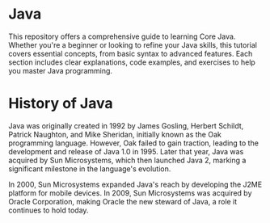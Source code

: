 # Java
This repository offers a comprehensive guide to learning Core Java. Whether you're a beginner or looking to refine your Java skills, this tutorial covers essential concepts, from basic syntax to advanced features. Each section includes clear explanations, code examples, and exercises to help you master Java programming.

# History of Java

Java was originally created in 1992 by James Gosling, Herbert Schildt, Patrick Naughton, and Mike Sheridan, initially known as the Oak programming language. However, Oak failed to gain traction, leading to the development and release of Java 1.0 in 1995. Later that year, Java was acquired by Sun Microsystems, which then launched Java 2, marking a significant milestone in the language's evolution.

In 2000, Sun Microsystems expanded Java's reach by developing the J2ME platform for mobile devices. In 2009, Sun Microsystems was acquired by Oracle Corporation, making Oracle the new steward of Java, a role it continues to hold today.
